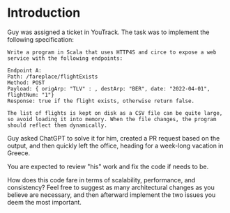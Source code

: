 # Introduction

Guy was assigned a ticket in YouTrack. The task was to implement the following specification:


```
Write a program in Scala that uses HTTP4S and circe to expose a web service with the following endpoints:

Endpoint A:
Path: /fareplace/flightExists
Method: POST
Payload: { origArp: "TLV" : , destArp: "BER", date: "2022-04-01", flightNum: "1"}
Response: true if the flight exists, otherwise return false.

The list of flights is kept on disk as a CSV file can be quite large, so avoid loading it into memory. When the file changes, the program should reflect them dynamically. 
```

Guy asked ChatGPT to solve it for him, created a PR request based on the output, and then quickly left the office, heading for a week-long vacation in Greece.

You are expected to review "his" work and fix the code if needs to be.

How does this code fare in terms of scalability, performance, and consistency? Feel free to suggest as many architectural changes as you believe are necessary, and then afterward implement the two issues you deem the most important.